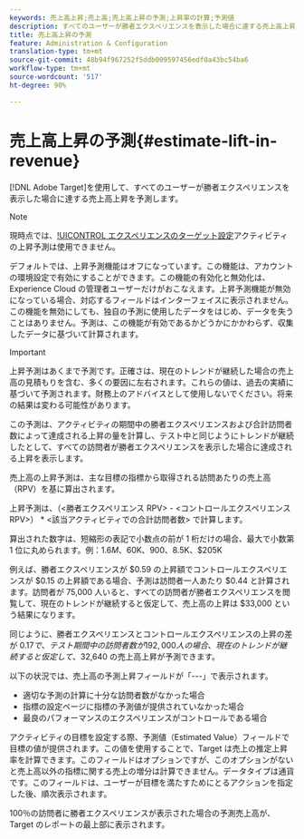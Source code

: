 ```yaml
---
keywords: 売上高上昇;売上高;売上高上昇の予測;上昇率の計算;予測値
description: すべてのユーザーが勝者エクスペリエンスを表示した場合に達する売上高上昇を予測するには、Adobe Targetを使用します。
title: 売上高上昇の予測
feature: Administration & Configuration
translation-type: tm+mt
source-git-commit: 48b94f967252f5ddb009597456edf0a43bc54ba6
workflow-type: tm+mt
source-wordcount: '517'
ht-degree: 90%

---
```



# 売上高上昇の予測{#estimate-lift-in-revenue}

[!DNL Adobe Target]を使用して、すべてのユーザーが勝者エクスペリエンスを表示した場合に達する売上高上昇を予測します。

>[!NOTE]
>
>現時点では、[!UICONTROL エクスペリエンスのターゲット設定](XT)アクティビティの上昇予測は使用できません。

デフォルトでは、上昇予測機能はオフになっています。この機能は、アカウントの環境設定で有効にすることができます。この機能の有効化と無効化は、Experience Cloud の管理者ユーザーだけがおこなえます。上昇予測機能が無効になっている場合、対応するフィールドはインターフェイスに表示されません。この機能を無効にしても、独自の予測に使用したデータをはじめ、データを失うことはありません。予測は、この機能が有効であるかどうかにかかわらず、収集したデータに基づいて計算されます。

>[!IMPORTANT]
>
>上昇予測はあくまで予測です。正確さは、現在のトレンドが継続した場合の売上高の見積もりを含む、多くの要因に左右されます。これらの値は、過去の実績に基づいて予測されます。財務上のアドバイスとして使用しないでください。将来の結果は変わる可能性があります。

この予測は、アクティビティの期間中の勝者エクスペリエンスおよび合計訪問者数によって達成される上昇の量を計算し、テスト中と同じようにトレンドが継続したとして、すべての訪問者が勝者エクスペリエンスを表示した場合に達成される上昇を表示します。

売上高の上昇予測は、主な目標の指標から取得される訪問あたりの売上高（RPV）を基に算出されます。

上昇予測は、（&lt;勝者エクスペリエンス RPV> - &lt;コントロールエクスペリエンス RPV>） * &lt;該当アクティビティでの合計訪問者数> で計算します。

算出された数字は、短縮形の表記で小数点の前が 1 桁だけの場合、最大で小数第 1 位に丸められます。例：$1.6M、$60K、$900、$8.5K、$205K

例えば、勝者エクスペリエンスが $0.59 の上昇額でコントロールエクスペリエンスが $0.15 の上昇額である場合、予測は訪問者一人あたり $0.44 と計算されます。訪問者が 75,000 人いると、すべての訪問者が勝者エクスペリエンスを閲覧して、現在のトレンドが継続すると仮定して、売上高の上昇は $33,000 という結果になります。

同じように、勝者エクスペリエンスとコントロールエクスペリエンスの上昇の差が $0.17 で、テスト期間中の訪問者数が 192,000 人の場合、現在のトレンドが継続すると仮定して、$32,640 の売上高上昇が予測できます。

以下の状況では、売上高の予測上昇フィールドが「---」で表示されます。

* 適切な予測の計算に十分な訪問者数がなかった場合
* 指標の設定ページに指標の予測値が提供されていなかった場合
* 最良のパフォーマンスのエクスペリエンスがコントロールである場合

アクティビティの目標を設定する際、予測値（Estimated Value）フィールドで目標の値が提供されます。この値を使用することで、Target は売上の推定上昇率を計算できます。このフィールドはオプションですが、このオプションがないと売上高以外の指標に関する売上の増分は計算できません。データタイプは通貨です。このフィールドは、ユーザーが目標を満たすためにとるアクションを指定した後、順次表示されます。

100％の訪問者に勝者エクスペリエンスが表示された場合の予測売上高が、Target のレポートの最上部に表示されます。
